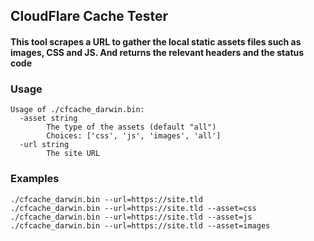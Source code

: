 ## CloudFlare Cache Tester
#### This tool scrapes a URL to gather the local static assets files such as images, CSS and JS. And returns the relevant headers and the status code

### Usage
```
Usage of ./cfcache_darwin.bin:
  -asset string
        The type of the assets (default "all")
        Choices: ['css', 'js', 'images', 'all']
  -url string
        The site URL
```

### Examples
```
./cfcache_darwin.bin --url=https://site.tld
./cfcache_darwin.bin --url=https://site.tld --asset=css
./cfcache_darwin.bin --url=https://site.tld --asset=js
./cfcache_darwin.bin --url=https://site.tld --asset=images
```
